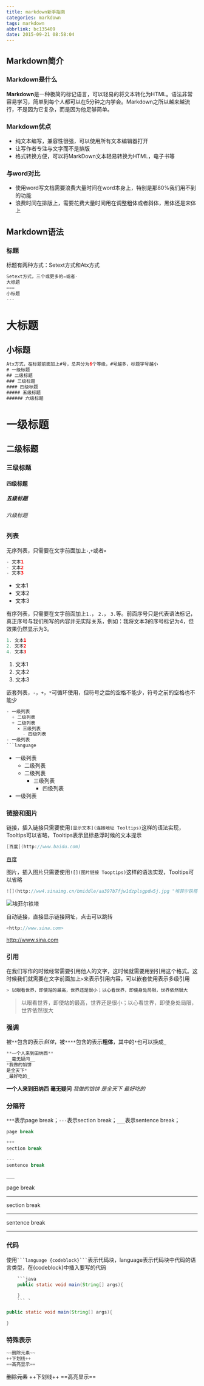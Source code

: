 ```yaml
---
title: markdown新手指南
categories: markdown
tags: markdown
abbrlink: bc135409
date: 2015-09-21 08:58:04
---
```

## Markdown简介

### Markdown是什么
**Markdown**是一种极简的标记语言，可以轻易的将文本转化为HTML。语法非常容易学习，简单到每个人都可以在5分钟之内学会。Markdown之所以越来越流行，不是因为它复杂，而是因为他足够简单。

### Markdown优点
- 纯文本编写，兼容性很强，可以使用所有文本编辑器打开
- 让写作者专注与文字而不是排版
- 格式转换方便，可以将MarkDown文本轻易转换为HTML，电子书等

### 与word对比
- 使用word写文档需要浪费大量时间在word本身上，特别是那80%我们用不到的功能
- 浪费时间在排版上，需要花费大量时间用在调整粗体或者斜体，黑体还是宋体上

## Markdown语法
### 标题
标题有两种方式：Setext方式和Atx方式
```java
Setext方式，三个或更多的=或者-
大标题
===
小标题
---
```
大标题
===
小标题
---

```java
Atx方式，在标题前面加上#号，总共分为6个等级，#号越多，标题字号越小
# 一级标题
## 二级标题
### 三级标题
#### 四级标题
##### 五级标题
###### 六级标题
```
# 一级标题
## 二级标题
### 三级标题
#### 四级标题
##### 五级标题
###### 六级标题

<!--more-->

### 列表
无序列表，只需要在文字前面加上`-`,`+`或者`×`
```java
- 文本1
- 文本2
- 文本3
```
- 文本1
- 文本2
- 文本3

有序列表，只需要在文字前面加上`1.`， `2.`， `3.`等。前面序号只是代表语法标记，真正序号与我们所写的内容并无实际关系，例如：我将文本3的序号标记为4，但效果仍然显示为3。
```java
1. 文本1
2. 文本2
4. 文本3
```
1. 文本1
2. 文本2
4. 文本3

嵌套列表，`-`，`+`，`*`可循环使用，但符号之后的空格不能少，符号之前的空格也不能少
```java
- 一级列表
  + 二级列表
  + 二级列表
    × 三级列表
      - 四级列表
- 一级列表
```language
```
- 一级列表
  + 二级列表
  + 二级列表
    * 三级列表
      - 四级列表
- 一级列表

### 链接和图片
链接，插入链接只需要使用`[显示文本](连接地址 Tooltips)`这样的语法实现，Tooltips可以省略，Tooltips表示鼠标悬浮时候的文本提示
```java
[百度](http://www.baidu.com)
```
[百度](http://www.baidu.com)

图片，插入图片只需要使用`![](图片链接 Tooptips)`这样的语法实现，Tooltips可以省略
```java
![](http://ww4.sinaimg.cn/bmiddle/aa397b7fjw1dzplsgpdw5j.jpg "埃菲尔铁塔")
```
![](http://ww4.sinaimg.cn/bmiddle/aa397b7fjw1dzplsgpdw5j.jpg "埃菲尔铁塔")

自动链接，直接显示链接网址，点击可以跳转
```java
<http://www.sina.com>
```
<http://www.sina.com>

### 引用
在我们写作的时候经常需要引用他人的文字，这时候就需要用到引用这个格式。这时候我们就需要在文字前面加上`>`来表示引用内容。可以嵌套使用表示多级引用
```java
> 以眼看世界，即使站的最高，世界还是很小；以心看世界，即使身处局限，世界依然很大
```
> 以眼看世界，即使站的最高，世界还是很小；以心看世界，即使身处局限，世界依然很大

### 强调
被`**`包含的表示*斜体*，被`****`包含的表示**粗体**，其中的`*`也可以换成`_`
```java
**一个人来到田纳西**
__毫无疑问__
*我做的馅饼
是全天下*
_最好吃的_
```
**一个人来到田纳西**
__毫无疑问__
*我做的馅饼
是全天下*
_最好吃的_

### 分隔符
`***`表示page break；`---`表示section break；`___`表示sentence break；
```java
page break

***
section break

---
sentence break

___
```
page break

***
section break

---
sentence break

___

### 代码
使用` ```language {codeblock}``` `表示代码块，language表示代码块中代码的语言类型，在{codeblock}中插入要写的代码
```java
    ```java
    public static void main(String[] args){

    }
	``` `
```

```java
public static void main(String[] args){

}
```

### 特殊表示
```java
~~删除元素~~
++下划线++
==高亮显示==
```
~~删除元素~~
++下划线++
==高亮显示==



